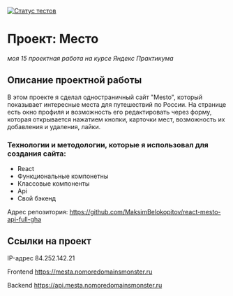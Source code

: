 [![Статус тестов](../../actions/workflows/tests.yml/badge.svg)](../../actions/workflows/tests.yml)
# Проект: Место
*моя 15 проектная работа на курсе Яндекс Практикума*  
## Описание проектной работы 
В этом проекте я cделал одностраничный сайт "Mesto", который показывает интересные места для путешествий по России. На странице есть окно профиля и возможность его редактировать через форму, которая открывается нажатием кнопки, карточки мест, возможность их добавления и удаления, лайки.
### Технологии и методологии, которые я использовал для создания сайта:  
- React
- Функциональные компонетны
- Классовые компоненты
- Api
- Свой бэкенд


Адрес репозитория: https://github.com/MaksimBelokopitov/react-mesto-api-full-gha
## Ссылки на проект

IP-адрес 84.252.142.21

Frontend  https://mesta.nomoredomainsmonster.ru

Backend  https://api.mesta.nomoredomainsmonster.ru
